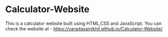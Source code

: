 # Calculator-Website
This is a calculator website built using HTML,CSS and JavaScript. 
You can check the website at - https://varadasainikhil.github.io/Calculator-Website/

